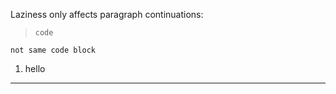 Laziness only affects paragraph continuations:

>     code
    not same code block

1.    hello
-----
